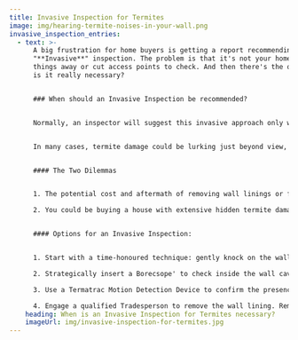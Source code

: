 ```yaml
---
title: Invasive Inspection for Termites
image: img/hearing-termite-noises-in-your-wall.png
invasive_inspection_entries:
  - text: >-
      A big frustration for home buyers is getting a report recommending an
      "**Invasive**" inspection. The problem is that it's not your home to pull
      things away or cut access points to check. And then there's the question;
      is it really necessary?


      ### When should an Invasive Inspection be recommended?


      Normally, an inspector will suggest this invasive approach only when there's a strong suspicion of termite activity in a particular area. It shouldn’t be a generalized recommendation to absolve them of accountability. Instead, it should be grounded in specific observations.


      In many cases, termite damage could be lurking just beyond view, behind wall linings. Without direct visual access, it’s almost impossible to determine the severity of this damage.


      #### The Two Dilemmas


      1. The potential cost and aftermath of removing wall linings or fixtures might exceed the actual costs of termite repair.

      2. You could be buying a house with extensive hidden termite damage if you don't check.


      #### Options for an Invasive Inspection:


      1. Start with a time-honoured technique: gently knock on the wall with a closed fist. Listening for the tell-tale signs of crumbling termite residue can provide initial insights.

      2. Strategically insert a Borecsope' to check inside the wall cavities that doesn't cause significant damage.

      3. Use a Termatrac Motion Detection Device to confirm the presence of live termites.

      4. Engage a qualified Tradesperson to remove the wall lining. Remember, you can only do this with the permission of the Seller.
    heading: When is an Invasive Inspection for Termites necessary?
    imageUrl: img/invasive-inspection-for-termites.jpg
---
```

